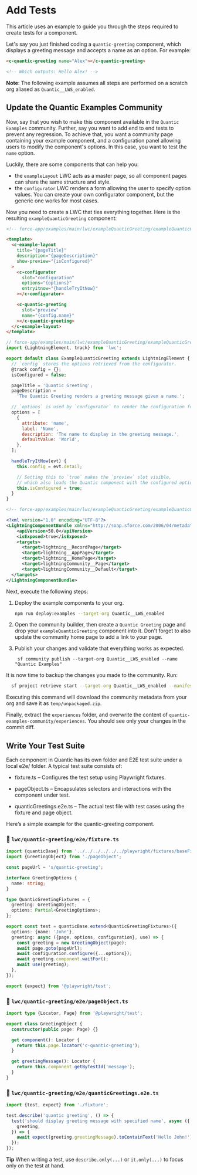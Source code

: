 # Add Tests

This article uses an example to guide you through the steps required to create tests for a component.

Let's say you just finished coding a `quantic-greeting` component, which displays a greeting message and accepts a name as an option. For example:

```html
<c-quantic-greeting name="Alex"></c-quantic-greeting>

<!-- Which outputs: Hello Alex! -->
```

**Note**: The following example assumes all steps are performed on a scratch org aliased as `Quantic__LWS_enabled`.

## Update the Quantic Examples Community

Now, say that you wish to make this component available in the `Quantic Examples` community. Further, say you want to add end to end tests to prevent any regression. To achieve that, you want a community page containing your example component, and a configuration panel allowing users to modify the component's options. In this case, you want to test the `name` option.

Luckily, there are some components that can help you:

- the `exampleLayout` LWC acts as a master page, so all component pages can share the same structure and style.
- the `configurator` LWC renders a form allowing the user to specify option values. You can create your own configurator component, but the generic one works for most cases.

Now you need to create a LWC that ties everything together. Here is the resulting `exampleQuanticGreeting` component:

```html
<!-- force-app/examples/main/lwc/exampleQuanticGreeting/exampleQuanticGreeting.html -->

<template>
  <c-example-layout
    title="{pageTitle}"
    description="{pageDescription}"
    show-preview="{isConfigured}"
  >
    <c-configurator
      slot="configuration"
      options="{options}"
      ontryitnow="{handleTryItNow}"
    ></c-configurator>

    <c-quantic-greeting
      slot="preview"
      name="{config.name}"
    ></c-quantic-greeting>
  </c-example-layout>
</template>
```

```javascript
// force-app/examples/main/lwc/exampleQuanticGreeting/exampleQuanticGreeting.js
import {LightningElement, track} from 'lwc';

export default class ExampleQuanticGreeting extends LightningElement {
  // `config` stores the options retrieved from the configurator.
  @track config = {};
  isConfigured = false;

  pageTitle = 'Quantic Greeting';
  pageDescription =
    'The Quantic Greeting renders a greeting message given a name.';

  // `options` is used by `configurator` to render the configuration form.
  options = [
    {
      attribute: 'name',
      label: 'Name',
      description: 'The name to display in the greeting message.',
      defaultValue: 'World',
    },
  ];

  handleTryItNow(evt) {
    this.config = evt.detail;

    // Setting this to `true` makes the `preview` slot visible,
    // which also loads the Quantic component with the configured options.
    this.isConfigured = true;
  }
}
```

```xml
<!-- force-app/examples/main/lwc/exampleQuanticGreeting/exampleQuanticGreeting.js-meta.xml -->

<?xml version="1.0" encoding="UTF-8"?>
<LightningComponentBundle xmlns="http://soap.sforce.com/2006/04/metadata">
    <apiVersion>50.0</apiVersion>
    <isExposed>true</isExposed>
    <targets>
      <target>lightning__RecordPage</target>
      <target>lightning__AppPage</target>
      <target>lightning__HomePage</target>
      <target>lightningCommunity__Page</target>
      <target>lightningCommunity__Default</target>
  </targets>
</LightningComponentBundle>
```

Next, execute the following steps:

1. Deploy the example components to your org.

   ```bash
   npm run deploy:examples --target-org Quantic__LWS_enabled
   ```

2. Open the community builder, then create a `Quantic Greeting` page and drop your `exampleQuanticGreeting` component into it. Don't forget to also update the community home page to add a link to your page.

3. Publish your changes and validate that everything works as expected.

   ```
    sf community publish --target-org Quantic__LWS_enabled --name "Quantic Examples"
   ```

It is now time to backup the changes you made to the community. Run:

```bash
  sf project retrieve start --target-org Quantic__LWS_enabled --manifest quantic-examples-community/package.xml --output-dir temp --wait 10
```

Executing this command will download the community metadata from your org and save it as `temp/unpackaged.zip`.

Finally, extract the `experiences` folder, and overwrite the content of `quantic-examples-community/experiences`. You should see only your changes in the commit diff.

## Write Your Test Suite

Each component in Quantic has its own folder and E2E test suite under a local e2e/ folder. A typical test suite consists of:

- fixture.ts – Configures the test setup using Playwright fixtures.

- pageObject.ts – Encapsulates selectors and interactions with the component under test.

- quanticGreetings.e2e.ts – The actual test file with test cases using the fixture and page object.

Here’s a simple example for the quantic-greeting component.

### 📁 `lwc/quantic-greeting/e2e/fixture.ts`

```typescript
import {quanticBase} from '../../../../../../playwright/fixtures/baseFixture';
import {GreetingObject} from './pageObject';

const pageUrl = 's/quantic-greeting';

interface GreetingOptions {
  name: string;
}

type QuanticGreetingFixtures = {
  greeting: GreetingObject;
  options: Partial<GreetingOptions>;
};

export const test = quanticBase.extend<QuanticGreetingFixtures>({
  options: {name: 'John'},
  greeting: async ({page, options, configuration}, use) => {
    const greeting = new GreetingObject(page);
    await page.goto(pageUrl);
    await configuration.configure({...options});
    await greeting.component.waitFor();
    await use(greeting);
  },
});

export {expect} from '@playwright/test';
```

### 📁 `lwc/quantic-greeting/e2e/pageObject.ts`

```typescript
import type {Locator, Page} from '@playwright/test';

export class GreetingObject {
  constructor(public page: Page) {}

  get component(): Locator {
    return this.page.locator('c-quantic-greeting');
  }

  get greetingMessage(): Locator {
    return this.component.getByTestId('message');
  }
}
```

### 📁 `lwc/quantic-greeting/e2e/quanticGreetings.e2e.ts`

```typescript
import {test, expect} from './fixture';

test.describe('quantic greeting', () => {
  test('should display greeting message with specified name', async ({
    greeting,
  }) => {
    await expect(greeting.greetingMessage).toContainText('Hello John!');
  });
});
```

**Tip** When writing a test, use `describe.only(...)` or `it.only(...)` to focus only on the test at hand.
